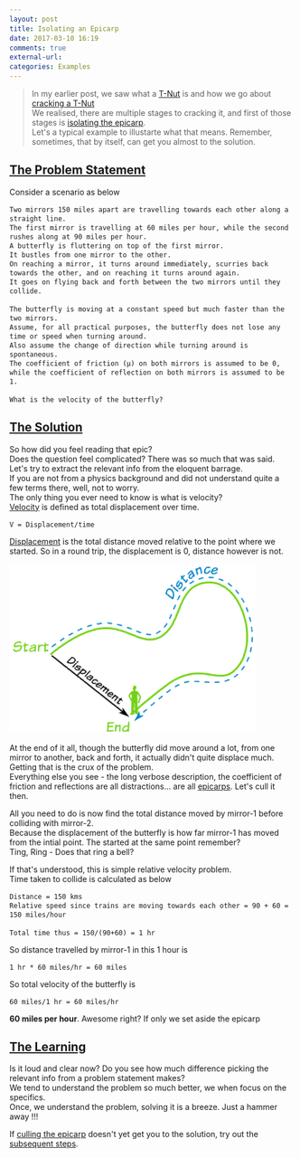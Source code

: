 ```yaml
---
layout: post
title: Isolating an Epicarp
date: 2017-03-10 16:19
comments: true
external-url:
categories: Examples
---
```


>In my earlier post, we saw what a [T-Nut](/blog/2017/02/21/technical-nuts/) is and how we go about [cracking a T-Nut](/blog/2017/03/08/cracking-a-tnut)<br>
We realised, there are multiple stages to cracking it, and first of those stages is [isolating the epicarp](/blog/2017/03/08/cracking-a-tnut/#step-1---isolate-the-epicarp).<br>
Let's a typical example to illustarte what that means. Remember, sometimes, that by itself, can get you almost to the solution. 

## <u>The Problem Statement</u>

Consider a scenario as below<br>
```
Two mirrors 150 miles apart are travelling towards each other along a straight line.
The first mirror is travelling at 60 miles per hour, while the second rushes along at 90 miles per hour.
A butterfly is fluttering on top of the first mirror.
It bustles from one mirror to the other.
On reaching a mirror, it turns around immediately, scurries back towards the other, and on reaching it turns around again.
It goes on flying back and forth between the two mirrors until they collide.

The butterfly is moving at a constant speed but much faster than the two mirrors.
Assume, for all practical purposes, the butterfly does not lose any time or speed when turning around.
Also assume the change of direction while turning around is spontaneous.
The coefficient of friction (µ) on both mirrors is assumed to be 0,
while the coefficient of reflection on both mirrors is assumed to be 1.

What is the velocity of the butterfly?
```

## <u>The Solution</u>

So how did you feel reading that epic?<br>
Does the question feel complicated? There was so much that was said.<br>
Let's try to extract the relevant info from the eloquent barrage.<br>
If you are not from a physics background and did not understand quite a few terms there, well, not to worry.<br>
The only thing you ever need to know is what is velocity?<br>
[Velocity](https://en.wikipedia.org/wiki/Velocity) is defined as total displacement over time.<br>
```
V = Displacement/time
```

[Displacement](https://en.wikipedia.org/wiki/Displacement_(vector)) is the total distance moved relative to the point where we started. So in a round trip, the displacement is 0, distance however is not.<br>

<img src="/assets/2017-03-10/displace-distance.png">

At the end of it all, though the butterfly did move around a lot, from one mirror to another, back and forth, it actually didn't quite displace much.<br>
Getting that is the crux of the problem.<br>
Everything else you see - the long verbose description, the coefficient of friction and reflections are all distractions... are all [epicarps](https://en.wikipedia.org/wiki/Fruit_anatomy#Epicarp).
Let's cull it then.<br>

All you need to do is now find the total distance moved by mirror-1 before colliding with mirror-2.<br>
Because the displacement of the butterfly is how far mirror-1 has moved from the intial point. The started at the same point remember?<br>
Ting, Ring - Does that ring a bell?<br>

If that's understood, this is simple relative velocity problem.<br>
Time taken to collide is calculated as below<br>

```
Distance = 150 kms
Relative speed since trains are moving towards each other = 90 + 60 = 150 miles/hour

Total time thus = 150/(90+60) = 1 hr
```

So distance travelled by mirror-1 in this 1 hour is
```
1 hr * 60 miles/hr = 60 miles
```

So total velocity of the butterfly is

```
60 miles/1 hr = 60 miles/hr
```

**60 miles per hour**. Awesome right? If only we set aside the epicarp<br>

## <u>The Learning</u>

Is it loud and clear now? Do you see how much difference picking the relevant info from a problem statement makes?<br>
We tend to understand the problem so much better, we when focus on the specifics.<br>
Once, we understand the problem, solving it is a breeze.
Just a hammer away !!!

If [culling the epicarp](/blog/2017/03/08/cracking-a-tnut/#step-1---isolate-the-epicarp) doesn't yet get you to the solution, try out the [subsequent steps](/blog/2017/03/08/cracking-a-tnut/#step-2---take-the-first-bite).



